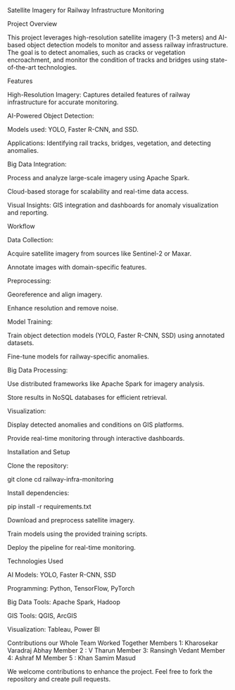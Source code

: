 Satellite Imagery for Railway Infrastructure Monitoring

Project Overview

This project leverages high-resolution satellite imagery (1-3 meters) and AI-based object detection models to monitor and assess railway infrastructure. The goal is to detect anomalies, such as cracks or vegetation encroachment, and monitor the condition of tracks and bridges using state-of-the-art technologies.



Features

High-Resolution Imagery: Captures detailed features of railway infrastructure for accurate monitoring.

AI-Powered Object Detection:

Models used: YOLO, Faster R-CNN, and SSD.

Applications: Identifying rail tracks, bridges, vegetation, and detecting anomalies.

Big Data Integration:

Process and analyze large-scale imagery using Apache Spark.

Cloud-based storage for scalability and real-time data access.

Visual Insights: GIS integration and dashboards for anomaly visualization and reporting.

Workflow

Data Collection:

Acquire satellite imagery from sources like Sentinel-2 or Maxar.

Annotate images with domain-specific features.

Preprocessing:

Georeference and align imagery.

Enhance resolution and remove noise.

Model Training:

Train object detection models (YOLO, Faster R-CNN, SSD) using annotated datasets.

Fine-tune models for railway-specific anomalies.

Big Data Processing:

Use distributed frameworks like Apache Spark for imagery analysis.

Store results in NoSQL databases for efficient retrieval.

Visualization:

Display detected anomalies and conditions on GIS platforms.

Provide real-time monitoring through interactive dashboards.

Installation and Setup

Clone the repository:

git clone <repository-url>
cd railway-infra-monitoring




Install dependencies:

pip install -r requirements.txt

Download and preprocess satellite imagery.

Train models using the provided training scripts.

Deploy the pipeline for real-time monitoring.

Technologies Used

AI Models: YOLO, Faster R-CNN, SSD

Programming: Python, TensorFlow, PyTorch

Big Data Tools: Apache Spark, Hadoop

GIS Tools: QGIS, ArcGIS

Visualization: Tableau, Power BI

Contributions
our Whole Team Worked Together 
Members 1: Kharosekar Varadraj Abhay
Member 2 : V Tharun 
Member 3: Ransingh Vedant 
Member 4: Ashraf M
Member 5 : Khan Samim Masud

We welcome contributions to enhance the project. Feel free to fork the repository and create pull requests.
